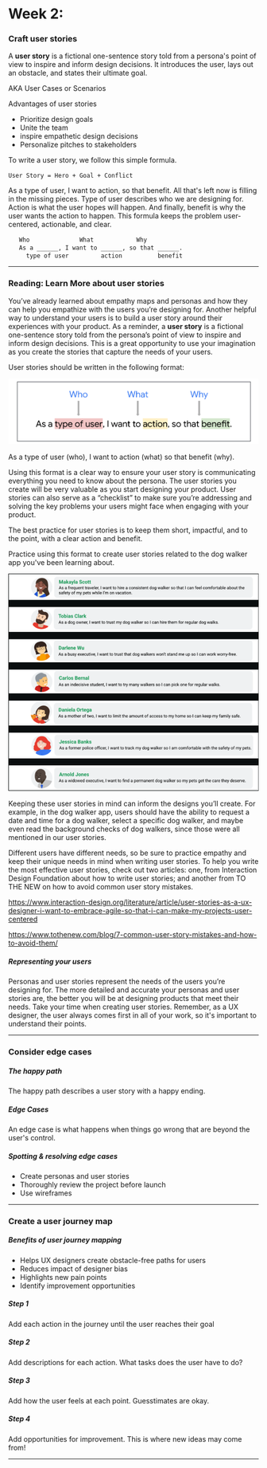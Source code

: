 # Week 2: 
### Craft user stories 

A **user story** is a fictional one-sentence story told from a persona's point of view to inspire and inform design decisions. It introduces the user, lays out an obstacle, and states their ultimate goal.

AKA User Cases or Scenarios 

Advantages of user stories 
- Prioritize design goals 
- Unite the team 
- inspire empathetic design decisions
- Personalize pitches to stakeholders 

To write a user story, we follow this simple formula. 

    User Story = Hero + Goal + Conflict 

As a type of user, I want to action, so that benefit. All that's left now is filling in the missing pieces. Type of user describes who we are designing for. Action is what the user hopes will happen. And finally, benefit is why the user wants the action to happen. This formula keeps the problem user-centered, actionable, and clear.


       Who              What            Why 
       As a ______, I want to ______, so that ______. 
         type of user         action          benefit 

---

### Reading: Learn More about user stories 

You’ve already learned about empathy maps and personas and how they can help you empathize with the users you’re designing for. Another helpful way to understand your users is to build a user story around their experiences with your product. As a reminder, a **user story** is a fictional one-sentence story told from the persona’s point of view to inspire and inform design decisions. This is a great opportunity to use your imagination as you create the stories that capture the needs of your users.

User stories should be written in the following format:

![](/Week3/week3images/format.png)

As a type of user (who), I want to action (what) so that benefit (why).

Using this format is a clear way to ensure your user story is communicating everything you need to know about the persona. The user stories you create will be very valuable as you start designing your product. User stories can also serve as a “checklist” to make sure you’re addressing and solving the key problems your users might face when engaging with your product. 

The best practice for user stories is to keep them short, impactful, and to the point, with a clear action and benefit.

Practice using this format to create user stories related to the dog walker app you've been learning about. 

![](/Week3/week3images/userstoryex.png)

Keeping these user stories in mind can inform the designs you’ll create. For example, in the dog walker app, users should have the ability to request a date and time for a dog walker, select a specific dog walker, and maybe even read the background checks of dog walkers, since those were all mentioned in our user stories. 

Different users have different needs, so be sure to practice empathy and keep their unique needs in mind when writing user stories. To help you write the most effective user stories, check out two articles: one, from Interaction Design Foundation about how to write user stories; and another from TO THE NEW on how to avoid common user story mistakes.

https://www.interaction-design.org/literature/article/user-stories-as-a-ux-designer-i-want-to-embrace-agile-so-that-i-can-make-my-projects-user-centered

https://www.tothenew.com/blog/7-common-user-story-mistakes-and-how-to-avoid-them/

##### Representing your users
Personas and user stories represent the needs of the users you’re designing for. The more detailed and accurate your personas and user stories are, the better you will be at designing products that meet their needs. Take your time when creating user stories. Remember, as a UX designer, the user always comes first in all of your work, so it's important to understand their points.

---

### Consider edge cases 

##### The happy path
The happy path describes a user story with a happy ending.

##### Edge Cases 
An edge case is what happens when things go wrong that are beyond the user's control.

##### Spotting & resolving edge cases 

- Create personas and user stories
- Thoroughly review the project before launch 
- Use wireframes 

---

### Create a user journey map 


##### Benefits of user journey mapping 
- Helps UX designers create obstacle-free paths for users 
- Reduces impact of designer bias 
- Highlights new pain points 
- Identify improvement opportunities 


##### Step 1 
Add each action in the journey until the user reaches their goal 
##### Step 2
Add descriptions for each action. What tasks does the user have to do? 
##### Step 3
Add how the user feels at each point. Guesstimates are okay. 
##### Step 4 
Add opportunities for improvement. This is where new ideas may come from! 

--- 











